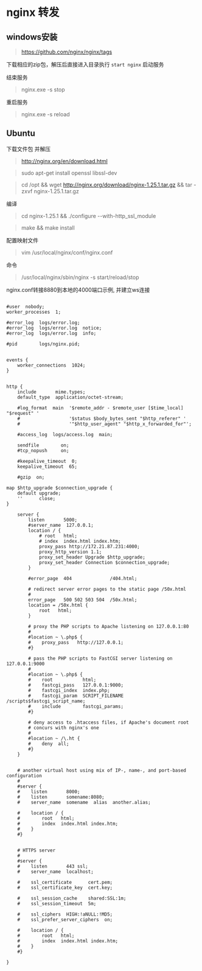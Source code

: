 # nginx 转发
## windows安装
> https://github.com/nginx/nginx/tags

下载相应的zip包，解压后直接进入目录执行 ```start nginx``` 启动服务

结束服务
> nginx.exe -s stop

重启服务
> nginx.exe -s reload

## Ubuntu
下载文件包 并解压
> http://nginx.org/en/download.html

> sudo apt-get install openssl libssl-dev

> cd /opt && wget http://nginx.org/download/nginx-1.25.1.tar.gz && tar -zxvf nginx-1.25.1.tar.gz

编译

> cd nginx-1.25.1 && ./configure  --with-http_ssl_module

> make && make install

配置映射文件

> vim /usr/local/nginx/conf/nginx.conf

命令

> /usr/local/nginx/sbin/nginx -s start/reload/stop

nginx.conf转接8880到本地的4000端口示例, 并建立ws连接
```text

#user  nobody;
worker_processes  1;

#error_log  logs/error.log;
#error_log  logs/error.log  notice;
#error_log  logs/error.log  info;

#pid        logs/nginx.pid;


events {
    worker_connections  1024;
}


http {
    include       mime.types;
    default_type  application/octet-stream;

    #log_format  main  '$remote_addr - $remote_user [$time_local] "$request" '
    #                  '$status $body_bytes_sent "$http_referer" '
    #                  '"$http_user_agent" "$http_x_forwarded_for"';

    #access_log  logs/access.log  main;

    sendfile        on;
    #tcp_nopush     on;

    #keepalive_timeout  0;
    keepalive_timeout  65;

    #gzip  on;

map $http_upgrade $connection_upgrade {
    default upgrade;
    ''      close;
}

    server {
        listen       5000;
        #server_name  127.0.0.1;
        location / {
            # root   html;
            # index  index.html index.htm;
            proxy_pass http://172.21.87.231:4000;
            proxy_http_version 1.1;
            proxy_set_header Upgrade $http_upgrade;
            proxy_set_header Connection $connection_upgrade;
        }

        #error_page  404              /404.html;

        # redirect server error pages to the static page /50x.html
        #
        error_page   500 502 503 504  /50x.html;
        location = /50x.html {
            root   html;
        }

        # proxy the PHP scripts to Apache listening on 127.0.0.1:80
        #
        #location ~ \.php$ {
        #    proxy_pass   http://127.0.0.1;
        #}

        # pass the PHP scripts to FastCGI server listening on 127.0.0.1:9000
        #
        #location ~ \.php$ {
        #    root           html;
        #    fastcgi_pass   127.0.0.1:9000;
        #    fastcgi_index  index.php;
        #    fastcgi_param  SCRIPT_FILENAME  /scripts$fastcgi_script_name;
        #    include        fastcgi_params;
        #}

        # deny access to .htaccess files, if Apache's document root
        # concurs with nginx's one
        #
        #location ~ /\.ht {
        #    deny  all;
        #}
    }


    # another virtual host using mix of IP-, name-, and port-based configuration
    #
    #server {
    #    listen       8000;
    #    listen       somename:8080;
    #    server_name  somename  alias  another.alias;

    #    location / {
    #        root   html;
    #        index  index.html index.htm;
    #    }
    #}


    # HTTPS server
    #
    #server {
    #    listen       443 ssl;
    #    server_name  localhost;

    #    ssl_certificate      cert.pem;
    #    ssl_certificate_key  cert.key;

    #    ssl_session_cache    shared:SSL:1m;
    #    ssl_session_timeout  5m;

    #    ssl_ciphers  HIGH:!aNULL:!MD5;
    #    ssl_prefer_server_ciphers  on;

    #    location / {
    #        root   html;
    #        index  index.html index.htm;
    #    }
    #}

}
```